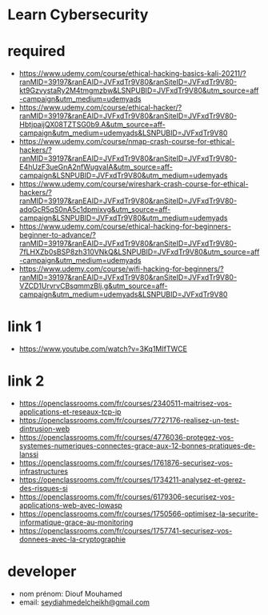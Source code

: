 # Learn Cybersecurity

# required
- https://www.udemy.com/course/ethical-hacking-basics-kali-20211/?ranMID=39197&ranEAID=JVFxdTr9V80&ranSiteID=JVFxdTr9V80-kt9GzvystaRy2M4tmgmzbw&LSNPUBID=JVFxdTr9V80&utm_source=aff-campaign&utm_medium=udemyads
- https://www.udemy.com/course/ethical-hacker/?ranMID=39197&ranEAID=JVFxdTr9V80&ranSiteID=JVFxdTr9V80-HbtjpaijQX08TZTSG0b9.A&utm_source=aff-campaign&utm_medium=udemyads&LSNPUBID=JVFxdTr9V80
- https://www.udemy.com/course/nmap-crash-course-for-ethical-hackers/?ranMID=39197&ranEAID=JVFxdTr9V80&ranSiteID=JVFxdTr9V80-E4hUzF3ueGnA2nfWugvaIA&utm_source=aff-campaign&LSNPUBID=JVFxdTr9V80&utm_medium=udemyads
- https://www.udemy.com/course/wireshark-crash-course-for-ethical-hackers/?ranMID=39197&ranEAID=JVFxdTr9V80&ranSiteID=JVFxdTr9V80-adqGcR5qS0nA5c1dpmixvg&utm_source=aff-campaign&LSNPUBID=JVFxdTr9V80&utm_medium=udemyads
- https://www.udemy.com/course/ethical-hacking-for-beginners-beginner-to-advance/?ranMID=39197&ranEAID=JVFxdTr9V80&ranSiteID=JVFxdTr9V80-7fLHXZb0sBSP8zh310VNkQ&LSNPUBID=JVFxdTr9V80&utm_source=aff-campaign&utm_medium=udemyads
- https://www.udemy.com/course/wifi-hacking-for-beginners/?ranMID=39197&ranEAID=JVFxdTr9V80&ranSiteID=JVFxdTr9V80-VZCD1UrvrvCBsqmmzBlj.g&utm_source=aff-campaign&utm_medium=udemyads&LSNPUBID=JVFxdTr9V80

# link 1
- https://www.youtube.com/watch?v=3Kq1MIfTWCE

# link 2
- https://openclassrooms.com/fr/courses/2340511-maitrisez-vos-applications-et-reseaux-tcp-ip
- https://openclassrooms.com/fr/courses/7727176-realisez-un-test-dintrusion-web
- https://openclassrooms.com/fr/courses/4776036-protegez-vos-systemes-numeriques-connectes-grace-aux-12-bonnes-pratiques-de-lanssi
- https://openclassrooms.com/fr/courses/1761876-securisez-vos-infrastructures
- https://openclassrooms.com/fr/courses/1734211-analysez-et-gerez-des-risques-si
- https://openclassrooms.com/fr/courses/6179306-securisez-vos-applications-web-avec-lowasp
- https://openclassrooms.com/fr/courses/1750566-optimisez-la-securite-informatique-grace-au-monitoring
- https://openclassrooms.com/fr/courses/1757741-securisez-vos-donnees-avec-la-cryptographie

# developer
- nom prénom: Diouf Mouhamed
- email: seydiahmedelcheikh@gmail.com